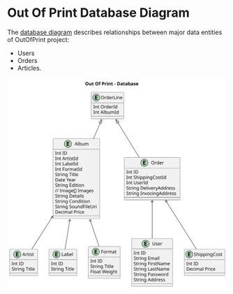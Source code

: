 # Out Of Print Database Diagram

The [database diagram](docs/OutOfPrint.database.uml) describes relationships between major data entities of OutOfPrint project:
- Users
- Orders
- Articles. 

![Alt text](docs/images/OutOfPrint.Database.Diagram.svg?raw=true "Class Diagram")